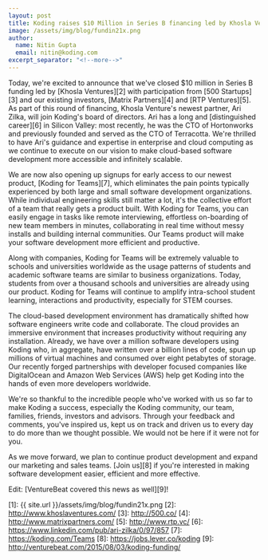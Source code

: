 ```yaml
---
layout: post
title: Koding raises $10 Million in Series B financing led by Khosla Ventures
image: /assets/img/blog/fundin21x.png
author:
  name: Nitin Gupta
  email: nitin@koding.com
excerpt_separator: "<!--more-->"
---
```


Today, we're excited to announce that we've closed $10 million in Series B funding <!--more--> led by [Khosla Ventures][2] with participation from [500 Startups][3] and our existing investors, [Matrix Partners][4] and [RTP Ventures][5]. As part of this round of financing, Khosla Venture's newest partner, Ari Zilka, will join Koding's board of directors. Ari has a long and [distinguished career][6] in Silicon Valley: most recently, he was the CTO of Hortonworks and previously founded and served as the CTO of Terracotta. We're thrilled to have Ari's guidance and expertise in enterprise and cloud computing as we continue to execute on our vision to make cloud-based software development more accessible and infinitely scalable.

We are now also opening up signups for early access to our newest product, [Koding for Teams][7], which eliminates the pain points typically experienced by both large and small software development organizations. While individual engineering skills still matter a lot, it's the collective effort of a team that really gets a product built. With Koding for Teams, you can easily engage in tasks like remote interviewing, effortless on-boarding of new team members in minutes, collaborating in real time without messy installs and building internal communities. Our Teams product will make your software development more efficient and productive.

Along with companies, Koding for Teams will be extremely valuable to schools and universities worldwide as the usage patterns of students and academic software teams are similar to business organizations. Today, students from over a thousand schools and universities are already using our product. Koding for Teams will continue to amplify intra-school student learning, interactions and productivity, especially for STEM courses.

The cloud-based development environment has dramatically shifted how software engineers write code and collaborate. The cloud provides an immersive environment that increases productivity without requiring any installation. Already, we have over a million software developers using Koding who, in aggregate, have written over a billion lines of code, spun up millions of virtual machines and consumed over eight petabytes of storage. Our recently forged partnerships with developer focused companies like DigitalOcean and Amazon Web Services (AWS) help get Koding into the hands of even more developers worldwide.

We're so thankful to the incredible people who've worked with us so far to make Koding a success, especially the Koding community, our team, families, friends, investors and advisors. Through your feedback and comments, you've inspired us, kept us on track and driven us to every day to do more than we thought possible. We would not be here if it were not for you.

As we move forward, we plan to continue product development and expand our marketing and sales teams. [Join us][8] if you're interested in making software development easier, efficient and more effective.

Edit: [VentureBeat covered this news as well][9]!

[1]: {{ site.url }}/assets/img/blog/fundin21x.png
[2]: http://www.khoslaventures.com/
[3]: http://500.co/
[4]: http://www.matrixpartners.com/
[5]: http://www.rtp.vc/
[6]: https://www.linkedin.com/pub/ari-zilka/0/97/857
[7]: https://koding.com/Teams
[8]: https://jobs.lever.co/koding
[9]: http://venturebeat.com/2015/08/03/koding-funding/
